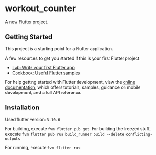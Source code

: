 # workout_counter

A new Flutter project.

## Getting Started

This project is a starting point for a Flutter application.

A few resources to get you started if this is your first Flutter project:

- [Lab: Write your first Flutter app](https://docs.flutter.dev/get-started/codelab)
- [Cookbook: Useful Flutter samples](https://docs.flutter.dev/cookbook)

For help getting started with Flutter development, view the
[online documentation](https://docs.flutter.dev/), which offers tutorials,
samples, guidance on mobile development, and a full API reference.


## Installation

Used flutter version: `3.10.6`

For building, execute `fvm flutter pub get`.
For building the freezed stuff, execute `fvm flutter pub run build_runner build --delete-conflicting-outputs`

For running, execute `fvm flutter run`


